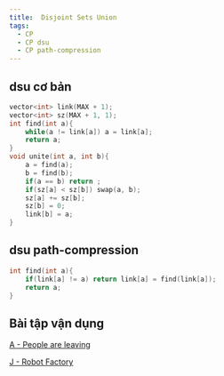 ```yaml
---
title:  Disjoint Sets Union
tags:
  - CP
  - CP dsu
  - CP path-compression
---
```


<!--more-->

## dsu cơ bản

```cpp
vector<int> link(MAX + 1);
vector<int> sz(MAX + 1, 1);
int find(int a){
    while(a != link[a]) a = link[a];
    return a;
}
void unite(int a, int b){
    a = find(a);
    b = find(b);
    if(a == b) return ;
    if(sz[a] < sz[b]) swap(a, b);
    sz[a] += sz[b];
    sz[b] = 0;
    link[b] = a;
}
```
## dsu path-compression

```cpp
int find(int a){
    if(link[a] != a) return link[a] = find(link[a]);
    return a;
}
```
## Bài tập vận dụng
[A - People are leaving](https://codeforces.com/edu/course/2/lesson/7/2/practice/contest/289391/problem/A)

[J - Robot Factory](https://codeforces.com/contest/1600/problem/J)
